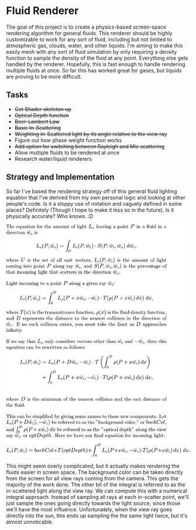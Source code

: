 # Fluid Renderer
The goal of this project is to create a physics-based screen-space rendering algorithm for general fluids. This renderer should be highly customizable to work for any sort of fluid, including but not limited to atmospheric gas, clouds, water, and other liquids. I'm aiming to make this easily mesh with any sort of fluid simulation by only requiring a density function to sample the density of the fluid at any point. Everything else gets handled by the renderer. Hopefully, this is fast enough to handle rendering multiple fluids at once. So far this has worked great for gases, but liquids are proving to be more difficult.

## Tasks
- ~~Get Shader skeleton up~~
- ~~Optical Depth function~~
- ~~Beer-Lambert Law~~
- ~~Basic In-Scattering~~
- ~~Weighting In-Scattered light by its angle relative to the view ray~~
- Figure out how phase weight function works
- ~~Add option for switching between Rayleigh and Mie scattering~~
- Allow multiple fluids to be rendered at once
- Research water/liquid renderers

## Strategy and Implementation

So far I've based the rendering strategy off of this general fluid lighting equation that I've derived from my own personal logic and looking at other people's code. Is it a sloppy use of notation and vaguely defined in some places? Definitely (Though I hope to make it less so in the future). Is it physically accurate? Who knows. :D

<p align="center">
<img src="README-Pics/fluidLightingEquation1.png" alt="Self-derived Fluid Lighting Equation" style="width: 40em;"/>
</p>

This might seem overly complicated, but it actually makes rendering the fluids easier in screen space. The background color can be taken directly from the screen for all view rays coming from the camera. This gets the majority of the work done. The other bit of the integral is referred to as the in-scattered light along the view ray. We can compute this with a numerical integral approach. Instead of sampling all rays at each in-scatter point, we'll just sample the ones going directly towards the light source, since those we'll have the most influence. Unfortunately, when the view ray goes directly into the sun, this ends up sampling the the same light twice, but it's almost unnoticable.

